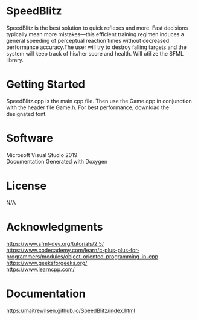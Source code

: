 # SpeedBlitz

SpeedBlitz is the best solution to quick reflexes and more. Fast decisions typically mean more mistakes—this efficient training regimen induces a general speeding of               perceptual reaction times without decreased performance accuracy.The user will try to destroy falling targets and the system will keep track of his/her score and                   health. Will utilize the SFML library. <br />

	    
# Getting Started

SpeedBlitz.cpp is the main cpp file. Then use the Game.cpp in conjunction with the header file Game.h. For best performance, download the designated font.

# Software 

Microsoft Visual Studio 2019<br /> 
Documentation Generated with Doxygen<br />

# License

N/A

# Acknowledgments
https://www.sfml-dev.org/tutorials/2.5/  <br />
https://www.codecademy.com/learn/c-plus-plus-for-programmers/modules/object-oriented-programming-in-cpp <br />
https://www.geeksforgeeks.org/ <br />
https://www.learncpp.com/ <br />

# Documentation

https://maitrewilsen.github.io/SpeedBlitz/index.html


	
